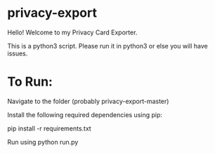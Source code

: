 # privacy-export

Hello! Welcome to my Privacy Card Exporter.  

This is a python3 script. Please run it in python3 or else you will have issues.

# To Run:

Navigate to the folder (probably privacy-export-master)

Install the following required dependencies using pip:

pip install -r requirements.txt

Run using python run.py
